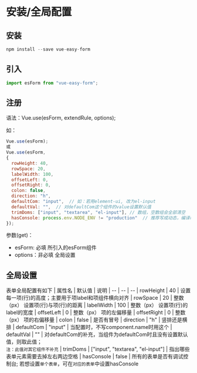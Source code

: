 # 安装/全局配置

## 安装
```js
npm install --save vue-easy-form
```

## 引入

```js
import esForm from "vue-easy-form";
```

## 注册
语法：Vue.use(esForm, extendRule, options);

如：
```js
Vue.use(esForm);
或
Vue.use(esForm, 
{
  rowHeight: 40,
  rowSpace: 20,
  labelWidth: 100,
  offsetLeft: 0,
  offsetRight: 0,
  colon: false,
  direction: "h",
  defaultCom: "input",  // 如：若用element-ui, 改为el-input
  defaultVal: "",  // 对defaultCom这个组件的value设置默认值
  trimDoms: ["input", "textarea", "el-input"], // 数组，空数组会全部清空
  hasConsole: process.env.NODE_ENV != "production"  // 推荐写成动态，编译时不用修改
});
```
参数(get)：

- esForm: 必填 所引入的esForm组件
- options：非必填 全局设置

## 全局设置

表单全局配置有如下
| 属性名 | 默认值 | 说明
| -- | -- | --
| rowHeight | 40 | 设置每一项(行)的高度；主要用于项label和项组件横向对齐
| rowSpace | 20 | 整数（px） 设置项(行)与项(行)的距离
| labelWidth | 100 | 整数（px） 设置项(行)的label的宽度
| offsetLeft | 0 | 整数（px） 项的左偏移量
| offsetRight | 0 | 整数（px） 项的右偏移量
| colon | false | 是否有冒号
| direction | "h" | 竖排还是横排
| defaultCom | "input" | 当配置时，不写component.name时用这个
| defaultVal | "" | 对defaultCom的补充，当组件为defaultCom时且没有设置默认值，则取此值；<br />`注：此值对其它组件不补充`
| trimDoms | ["input", "textarea", "el-input"] | 指出哪些表单元素需要去掉左右两边空格
| hasConsole | false | 所有的表单是否有调试控制台; 若想设置`单个表单`，可在`对应的表单`中设置hasConsole